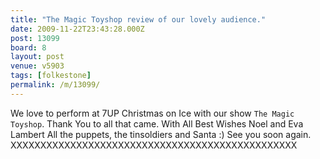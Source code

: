 ```yaml
---
title: "The Magic Toyshop review of our lovely audience."
date: 2009-11-22T23:43:28.000Z
post: 13099
board: 8
layout: post
venue: v5903
tags: [folkestone]
permalink: /m/13099/
---
```

We love to perform at 7UP Christmas on Ice with our show
`The Magic Toyshop`. Thank You to all that came. 
With All Best Wishes
Noel and Eva Lambert
All the puppets, the tinsoldiers and Santa :)
See you soon again.
XXXXXXXXXXXXXXXXXXXXXXXXXXXXXXXXXXXXXXXXXXXXXXXX
